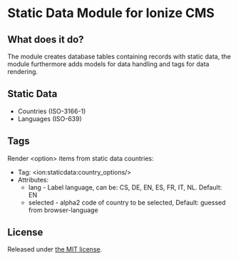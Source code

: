 Static Data Module for Ionize CMS
=================================

## What does it do?

The module creates database tables containing records with static data,
the module furthermore adds models for data handling and tags for data rendering.


## Static Data

* Countries (ISO-3166-1) 
* Languages (ISO-639)


## Tags

Render &lt;option&gt; items from static data countries:
* Tag: &lt;ion:staticdata:country_options/&gt;  
* Attributes: 
    * lang - Label language, can be: CS, DE, EN, ES, FR, IT, NL. Default: EN  
    * selected - alpha2 code of country to be selected, Default: guessed from browser-language


## License

Released under [the MIT license](https://github.com/twbs/bootstrap/blob/master/LICENSE).    
